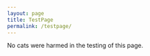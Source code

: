 ```yaml
---
layout: page
title: TestPage
permalink: /testpage/
---
```


<p>No cats were harmed in the testing of this page.</p>

<style>

  #gallery-container {
    width: 100%;
    max-width: 800px;
    margin: 40px auto;
    display: flex;
    flex-wrap: wrap;
    justify-content: space-around;
  }

  .gallery-item {
    width: 200px;
    height: 200px;
    margin: 10px;
    overflow: hidden;
    position: relative;
    cursor: pointer;
    box-shadow: 0 4px 6px rgba(0, 0, 0, 0.1);
    transition: transform 0.3s ease;
  }

  .gallery-item:hover {
    transform: scale(1.1);
  }

  .gallery-item img {
    width: 100%;
    height: 100%;
    object-fit: cover;
    transition: transform 0.3s ease;
  }

  .gallery-item:hover img {
    transform: scale(1.2);
  }

  .gallery-item .description {
    position: absolute;
    bottom: 0;
    left: 0;
    width: 100%;
    background-color: rgba(0, 0, 0, 0.7);
    color: #fff;
    padding: 10px;
    box-sizing: border-box;
    transform: translateY(100%);
    transition: transform 0.3s ease;
  }

  .gallery-item:hover .description {
    transform: translateY(0);
  }
</style>

<div id="gallery-container">
  <!-- Gallery items go here -->
</div>

<script>
  const galleryData = [];

for (let i = 300; i < 315; i+=5) {
  galleryData.push({
    src: `https://placekitten.com/200/${i}`,
    description: `Cute Kitten ${i - 399}`
  });
}

  const galleryContainer = document.getElementById('gallery-container');
  galleryData.forEach(item => {
    const galleryItem = document.createElement('div');
    galleryItem.className = 'gallery-item';
    
    const img = document.createElement('img');
    img.src = item.src;
    galleryItem.appendChild(img);

    const description = document.createElement('div');
    description.className = 'description';
    description.textContent = item.description;
    galleryItem.appendChild(description);

    galleryContainer.appendChild(galleryItem);
  });
</script>
